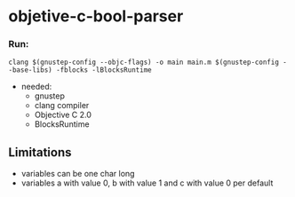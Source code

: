 # objetive-c-bool-parser

### Run:
`clang $(gnustep-config --objc-flags) -o main main.m $(gnustep-config --base-libs) -fblocks -lBlocksRuntime`
- needed:
  - gnustep
  - clang compiler
  - Objective C 2.0
  - BlocksRuntime

## Limitations
- variables can be one char long
- variables a with value 0, b with value 1 and c with value 0 per default